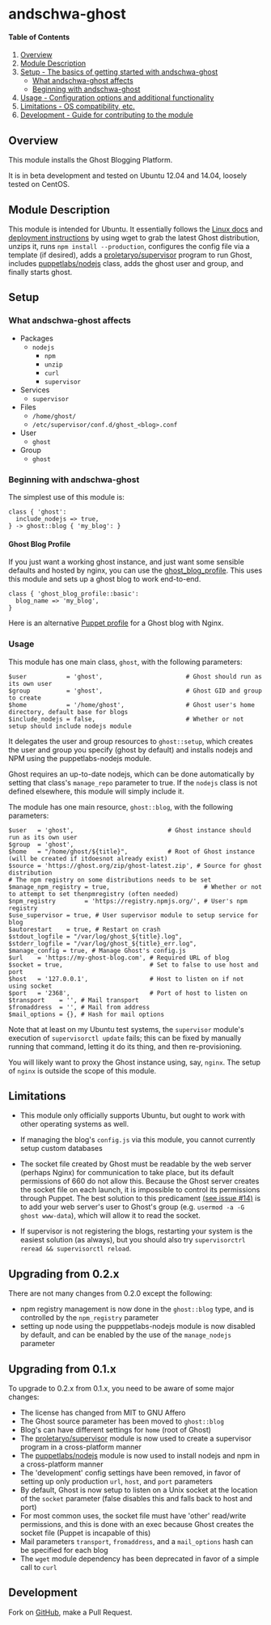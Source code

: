 # andschwa-ghost

#### Table of Contents

1. [Overview](#overview)
2. [Module Description](#module-description)
3. [Setup - The basics of getting started with andschwa-ghost](#setup)
    * [What andschwa-ghost affects](#what-andschwa-ghost-affects)
    * [Beginning with andschwa-ghost](#beginning-with-andschwa-ghost)
4. [Usage - Configuration options and additional functionality](#usage)
5. [Limitations - OS compatibility, etc.](#limitations)
6. [Development - Guide for contributing to the module](#development)

## Overview

This module installs the Ghost Blogging Platform.

It is in beta development and tested on Ubuntu 12.04 and 14.04,
loosely tested on CentOS.

## Module Description

This module is intended for Ubuntu. It essentially follows the
[Linux docs](http://docs.ghost.org/installation/linux/) and
[deployment instructions](http://docs.ghost.org/installation/deploy/)
by using wget to grab the latest Ghost distribution, unzips it, runs
`npm install --production`, configures the config file via a template
(if desired), adds a
[proletaryo/supervisor](https://github.com/proletaryo/puppet-supervisor/)
program to run Ghost, includes
[puppetlabs/nodejs](https://github.com/puppetlabs/puppetlabs-nodejs/)
class, adds the ghost user and group, and finally starts ghost.

## Setup

### What andschwa-ghost affects

* Packages
  * `nodejs`
	* `npm`
	* `unzip`
	* `curl`
	* `supervisor`
* Services
    * `supervisor`
* Files
    * `/home/ghost/`
    * `/etc/supervisor/conf.d/ghost_<blog>.conf`
* User
    * `ghost`
* Group
    * `ghost`

### Beginning with andschwa-ghost

The simplest use of this module is:

```puppet
class { 'ghost':
  include_nodejs => true,
} -> ghost::blog { 'my_blog': }
```

#### Ghost Blog Profile

If you just want a working ghost instance, and just want some sensible
defaults and hosted by nginx, you can use the
[ghost_blog_profile](https://github.com/petems/petems-ghost_blog_profile). This
uses this module and sets up a ghost blog to work end-to-end.

```
class { 'ghost_blog_profile::basic':
  blog_name => 'my_blog',
}
```

Here is an alternative
[Puppet profile](https://github.com/andschwa/puppet-profile/blob/master/manifests/ghost.pp)
for a Ghost blog with Nginx.

### Usage

This module has one main class, `ghost`, with the following
parameters:

```puppet
$user           = 'ghost',                       # Ghost should run as its own user
$group          = 'ghost',                       # Ghost GID and group to create
$home           = '/home/ghost',                 # Ghost user's home directory, default base for blogs
$include_nodejs = false,                         # Whether or not setup should include nodejs module
```

It delegates the user and group resources to `ghost::setup`, which
creates the user and group you specify (ghost by default) and installs nodejs
and NPM using the puppetlabs-nodejs module.

Ghost requires an up-to-date nodejs, which can be done automatically
by setting that class's `manage_repo` parameter to true. If the
`nodejs` class is not defined elsewhere, this module will simply
include it.

The module has one main resource, `ghost::blog`, with the following
parameters:

```puppet
$user   = 'ghost',                          # Ghost instance should run as its own user
$group  = 'ghost',
$home   = "/home/ghost/${title}",           # Root of Ghost instance (will be created if itdoesnot already exist)
$source = 'https://ghost.org/zip/ghost-latest.zip', # Source for ghost distribution
# The npm registry on some distributions needs to be set
$manage_npm_registry = true,                          # Whether or not to attempt to set thenpmregistry (often needed)
$npm_registry        = 'https://registry.npmjs.org/', # User's npm registry
$use_supervisor = true, # User supervisor module to setup service for blog
$autorestart    = true, # Restart on crash
$stdout_logfile = "/var/log/ghost_${title}.log",
$stderr_logfile = "/var/log/ghost_${title}_err.log",
$manage_config = true, # Manage Ghost's config.js
$url    = 'https://my-ghost-blog.com', # Required URL of blog
$socket = true,                        # Set to false to use host and port
$host   = '127.0.0.1',                 # Host to listen on if not using socket
$port   = '2368',                      # Port of host to listen on
$transport    = '', # Mail transport
$fromaddress  = '', # Mail from address
$mail_options = {}, # Hash for mail options
```

Note that at least on my Ubuntu test systems, the `supervisor`
module's execution of `supervisorctl update` fails; this can be fixed
by manually running that command, letting it do its thing, and then
re-provisioning.

You will likely want to proxy the Ghost instance using, say,
`nginx`. The setup of `nginx` is outside the scope of this module.

## Limitations

* This module only officially supports Ubuntu, but ought to work with
other operating systems as well.

* If managing the blog's `config.js` via this module, you cannot
currently setup custom databases

* The socket file created by Ghost must be readable by the web server
(perhaps Nginx) for communication to take place, but its default
permissions of 660 do not allow this. Because the Ghost server creates
the socket file on each launch, it is impossible to control its
permissions through Puppet. The best solution to this predicament [(see issue #14)](https://github.com/andschwa/puppet-ghost/issues/14) is to add your web server's user to Ghost's group (e.g. `usermod -a -G ghost www-data`), which will allow it to read the socket.

* If supervisor is not registering the blogs, restarting your system is
the easiest solution (as always), but you should also try
`supervisorctrl reread && supervisorctl reload`.

## Upgrading from 0.2.x

There are not many changes from 0.2.0 except the following:

* npm registry management is now done in the `ghost::blog` type, and
is controlled by the `npm_registry` parameter
* setting up node using the pupppetlabs-nodejs module is now disabled
by default, and can be enabled by the use of the `manage_nodejs` parameter


## Upgrading from 0.1.x

To upgrade to 0.2.x from 0.1.x, you need to be aware of some major
changes:

- The license has changed from MIT to GNU Affero
- The Ghost source parameter has been moved to `ghost::blog`
- Blog's can have different settings for `home` (root of Ghost)
- The
  [proletaryo/supervisor](https://github.com/proletaryo/puppet-supervisor/)
  module is now used to create a supervisor program in a
  cross-platform manner
- The
  [puppetlabs/nodejs](https://github.com/puppetlabs/puppetlabs-nodejs/)
  module is now used to install nodejs and npm in a cross-platform
  manner
- The 'development' config settings have been removed, in favor of
  setting up only production `url`, `host`, and `port` parameters
- By default, Ghost is now setup to listen on a Unix socket at the
  location of the `socket` parameter (false disables this and falls
  back to host and port)
- For most common uses, the socket file must have 'other' read/write
  permissions, and this is done with an exec because Ghost creates the
  socket file (Puppet is incapable of this)
- Mail parameters `transport`, `fromaddress`, and a `mail_options`
  hash can be specified for each blog
- The `wget` module dependency has been deprecated in favor of a
  simple call to `curl`

## Development

Fork on [GitHub](https://github.com/andschwa/puppet-ghost), make a
Pull Request.

